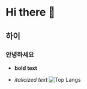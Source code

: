 # Hi there 👋
## 하이
### 안녕하세요
- **bold text**

- *italicized text*
![Top Langs](https://github-readme-stats.vercel.app/api/top-langs/?NotHyoone=anuraghazra&layout=compact)











<!--
**NotHyoone/NotHyoone** is a ✨ _special_ ✨ repository because its `README.md` (this file) appears on your GitHub profile.

Here are some ideas to get you started:

- 🔭 I’m currently working on ...
- 🌱 I’m currently learning ...
- 👯 I’m looking to collaborate on ...
- 🤔 I’m looking for help with ...
- 💬 Ask me about ...
- 📫 How to reach me: ...
- 😄 Pronouns: ...
- ⚡ Fun fact: ...
-->
